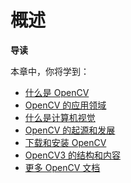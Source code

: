 # 概述


**导读**

  本章中，你将学到：
* [什么是 OpenCV](what's_opencv.md)
* [OpenCV 的应用领域](app_areas.md)
* [什么是计算机视觉](what's_cv.md)
* [OpenCV 的起源和发展](origin&development.md)
* [下载和安装 OpenCV](download&install.md)
* [OpenCV3 的结构和内容](structure&content.md)
* [更多 OpenCV 文档](more_docs.md)
